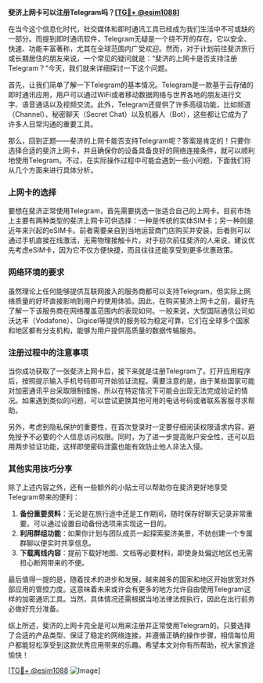 **斐济上网卡可以注册Telegram吗？[[TG💪+ @esim1088](https://t.me/s/esim1088)]**

在当今这个信息化时代，社交媒体和即时通讯工具已经成为我们生活中不可或缺的一部分。而提到即时通讯软件，Telegram无疑是一个绕不开的存在。它以安全、快速、功能丰富著称，尤其在全球范围内广受欢迎。然而，对于计划前往斐济旅行或长期居住的朋友来说，一个常见的疑问就是：“斐济的上网卡是否支持注册Telegram？”今天，我们就来详细探讨一下这个问题。

首先，让我们简单了解一下Telegram的基本情况。Telegram是一款基于云存储的即时通讯应用，用户可以通过WiFi或者移动数据网络与世界各地的朋友进行文字、语音通话以及视频交流。此外，Telegram还提供了许多高级功能，比如频道（Channel）、秘密聊天（Secret Chat）以及机器人（Bot），这些都让它成为了许多人日常沟通的重要工具。

那么，回到正题——斐济的上网卡能否支持Telegram呢？答案是肯定的！只要你选择合适的斐济上网卡，并且确保你的设备具备良好的网络连接条件，就可以顺利地使用Telegram。不过，在实际操作过程中可能会遇到一些小问题，下面我们将从几个方面来进行具体分析。

### 上网卡的选择

要想在斐济正常使用Telegram，首先需要挑选一张适合自己的上网卡。目前市场上主要有两种类型的斐济上网卡可供选择：一种是传统的实体SIM卡；另一种则是近年来兴起的eSIM卡。前者需要亲自到当地运营商门店购买并安装，后者则可以通过手机直接在线激活，无需物理接触卡片。对于初次前往斐济的人来说，建议优先考虑eSIM卡，因为它不仅方便快捷，而且往往还能享受到更多优惠政策。

### 网络环境的要求

虽然理论上任何能够提供互联网接入的服务商都可以支持Telegram，但实际上网络质量的好坏直接影响到用户的使用体验。因此，在购买斐济上网卡之前，最好先了解一下该服务商在网络覆盖范围内的表现如何。一般来说，大型国际通信公司如沃达丰（Vodafone）、Digicel等提供的服务较为稳定可靠，它们在全球多个国家和地区都有分支机构，能够为用户提供高质量的数据传输服务。

### 注册过程中的注意事项

当你成功获取了一张斐济上网卡后，接下来就是注册Telegram了。打开应用程序后，按照提示输入手机号码即可开始验证流程。需要注意的是，由于某些国家可能对加密通讯平台采取限制措施，所以在特定情况下可能会出现无法完成验证的情况。如果遇到类似的问题，可以尝试更换其他可用的电话号码或者联系客服寻求帮助。

另外，考虑到隐私保护的重要性，在首次登录时一定要仔细阅读权限请求内容，避免授予不必要的个人信息访问权限。同时，为了进一步提高账户安全性，还可以启用两步验证功能，这样即使密码泄露也能有效防止他人非法入侵。

### 其他实用技巧分享

除了上述内容之外，还有一些额外的小贴士可以帮助你在斐济更好地享受Telegram带来的便利：

1. **备份重要资料**：无论是在旅行途中还是工作期间，随时保存好聊天记录非常重要。可以通过设置自动备份选项来实现这一目的。
2. **利用群组功能**：如果你计划与团队成员一起探索斐济美景，不妨创建一个专属群聊以便实时共享信息。
3. **下载离线内容**：提前下载好地图、文档等必要材料，即使身处偏远地区也无需担心断网带来的不便。

最后值得一提的是，随着技术的进步和发展，越来越多的国家和地区开始放宽对外部应用的管控力度。这意味着未来或许会有更多的地方允许自由使用Telegram这样的加密通讯工具。当然，具体情况还需根据当地法律法规执行，因此在出行前务必做好充分准备。

综上所述，斐济的上网卡完全是可以用来注册并正常使用Telegram的。只要选择了合适的产品类型、保证了稳定的网络连接，并遵循正确的操作步骤，相信每位用户都能轻松享受到这款优秀应用带来的乐趣。希望本文对你有所帮助，祝大家旅途愉快！

[[TG💪+ @esim1088](https://t.me/s/esim1088) ![Image](https://i.postimg.cc/4NQfJmqS/Snipaste-2025-05-13-00-14-12.png)]